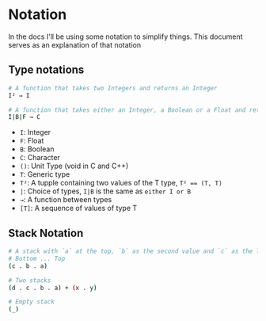 # Notation

In the docs I'll be using some notation to simplify things. This document serves as an explanation of that notation


## Type notations

```sh
# A function that takes two Integers and returns an Integer
I² → I

# A function that takes either an Integer, a Boolean or a Float and returns an Character
I|B|F → C
```

* `I`: Integer
* `F`: Float
* `B`: Boolean
* `C`: Character
* `()`: Unit Type (void in C and C++)
* `T`: Generic type
* `T²`: A tupple containing two values of the T type, `T² == (T, T)`
* `|`: Choice of types, `I|B` is the same as `either I or B`
* `→`: A function between types
* `[T]`: A sequence of values of type T

## Stack Notation

```sh
# A stack with `a` at the top, `b` as the second value and `c` as the last one
# Bottom ... Top
(c . b . a)

# Two stacks
(d . c . b . a) + (x . y)

# Empty stack
(_)
```

